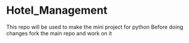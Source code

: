 # Hotel_Management
This repo will be used to make the mini project for python
Before doing changes fork the main repo and work on it 
